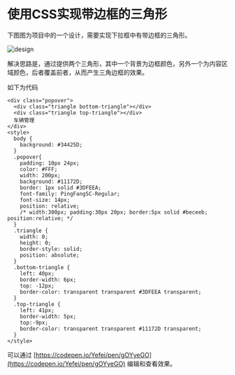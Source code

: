 # 使用CSS实现带边框的三角形

下图图为项目中的一个设计，需要实现下拉框中有带边框的三角形。

![design](./images/design.png)

解决思路是，通过提供两个三角形，其中一个背景为边框颜色，另外一个为内容区域颜色，后者覆盖前者，从而产生三角边框的效果。

如下为代码 

```
<div class="popover">
  <div class="triangle bottom-triangle"></div>
  <div class="triangle top-triangle"></div>
  车辆管理
</div>
<style>
  body {
    background: #34425D;
  }
  .popover{
    padding: 10px 24px;
    color: #FFF;
    width: 200px;
    background: #11172D;
    border: 1px solid #3DFEEA;
    font-family: PingFangSC-Regular;
    font-size: 14px;
    position: relative;
    /* width:300px; padding:30px 20px; border:5px solid #beceeb; position:relative; */
  }
  .triangle {
    width: 0;
    height: 0;
    border-style: solid;
    position: absolute;
  }
  .bottom-triangle {
    left: 40px;
    border-width: 6px;
    top: -12px;
    border-color: transparent transparent #3DFEEA transparent;
  }
  .top-triangle {
    left: 41px;
    border-width: 5px;
    top:-9px;
    border-color: transparent transparent #11172D transparent;
  }
</style>
```

可以通过 [https://codepen.io/Yefei/pen/gOYyeGO](https://codepen.io/Yefei/pen/gOYyeGO) 编辑和查看效果。





